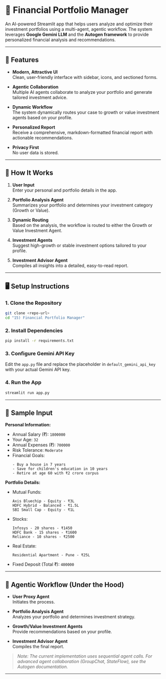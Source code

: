 # 💼 Financial Portfolio Manager

An AI-powered Streamlit app that helps users analyze and optimize their investment portfolios using a multi-agent, agentic workflow. The system leverages **Google Gemini LLM** and the **Autogen framework** to provide personalized financial analysis and recommendations.

---

## 🚀 Features

- **Modern, Attractive UI**  
  Clean, user-friendly interface with sidebar, icons, and sectioned forms.

- **Agentic Collaboration**  
  Multiple AI agents collaborate to analyze your portfolio and generate tailored investment advice.

- **Dynamic Workflow**  
  The system dynamically routes your case to growth or value investment agents based on your profile.

- **Personalized Report**  
  Receive a comprehensive, markdown-formatted financial report with actionable recommendations.

- **Privacy First**  
  No user data is stored.

---

## 🧩 How It Works

1. **User Input**  
   Enter your personal and portfolio details in the app.

2. **Portfolio Analysis Agent**  
   Summarizes your portfolio and determines your investment category (Growth or Value).

3. **Dynamic Routing**  
   Based on the analysis, the workflow is routed to either the Growth or Value Investment Agent.

4. **Investment Agents**  
   Suggest high-growth or stable investment options tailored to your profile.

5. **Investment Advisor Agent**  
   Compiles all insights into a detailed, easy-to-read report.

---

## 🖥️ Setup Instructions

### 1. Clone the Repository
```bash
git clone <repo-url>
cd "15) Financial Portfolio Manager"
```

### 2. Install Dependencies
```bash
pip install -r requirements.txt
```

### 3. Configure Gemini API Key
Edit the `app.py` file and replace the placeholder in `default_gemini_api_key` with your actual Gemini API key.

### 4. Run the App
```bash
streamlit run app.py
```

---

## 📝 Sample Input

**Personal Information:**
- Annual Salary (₹): `1800000`
- Your Age: `32`
- Annual Expenses (₹): `700000`
- Risk Tolerance: `Moderate`
- Financial Goals:
  ```
  - Buy a house in 7 years
  - Save for children's education in 10 years
  - Retire at age 60 with ₹2 crore corpus
  ```

**Portfolio Details:**
- Mutual Funds:
  ```
  Axis Bluechip - Equity - ₹3L
  HDFC Hybrid - Balanced - ₹1.5L
  SBI Small Cap - Equity - ₹1L
  ```
- Stocks:
  ```
  Infosys - 20 shares - ₹1450
  HDFC Bank - 15 shares - ₹1600
  Reliance - 10 shares - ₹2500
  ```
- Real Estate:
  ```
  Residential Apartment - Pune - ₹25L
  ```
- Fixed Deposit (Total ₹): `400000`

---

## 🧠 Agentic Workflow (Under the Hood)

- **User Proxy Agent**  
  Initiates the process.

- **Portfolio Analysis Agent**  
  Analyzes your portfolio and determines investment strategy.

- **Growth/Value Investment Agents**  
  Provide recommendations based on your profile.

- **Investment Advisor Agent**  
  Compiles the final report.

> *Note: The current implementation uses sequential agent calls. For advanced agent collaboration (GroupChat, StateFlow), see the Autogen documentation.*

---